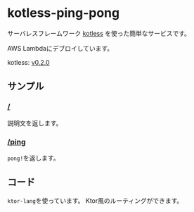 # kotless-ping-pong

サーバレスフレームワーク [kotless](https://github.com/JetBrains/kotless) を使った簡単なサービスです。

AWS Lambdaにデブロイしています。

kotless: [v0.2.0](https://github.com/JetBrains/kotless/releases/tag/0.2.0)

## サンプル

### [/](https://pvorwg8jr7.execute-api.ap-northeast-1.amazonaws.com/1)
説明文を返します。
### [/ping](https://pvorwg8jr7.execute-api.ap-northeast-1.amazonaws.com/1)
`pong!`を返します。

## コード

`ktor-lang`を使っています。
Ktor風のルーティングができます。